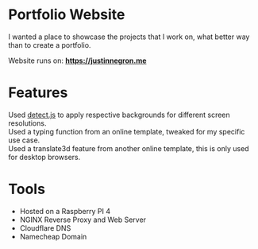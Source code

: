 # Portfolio Website

I wanted a place to showcase the projects that I work on, what better way than to create a portfolio. 

Website runs on: **https://justinnegron.me**

# Features

Used [detect.js](https://github.com/darcyclarke/Detect.js/) to apply respective backgrounds for different screen resolutions. <br>
Used a typing function from an online template, tweaked for my specific use case. <br>
Used a translate3d feature from another online template, this is only used for desktop browsers. <br>

# Tools

* Hosted on a Raspberry PI 4
* NGINX Reverse Proxy and Web Server
* Cloudflare DNS
* Namecheap Domain
